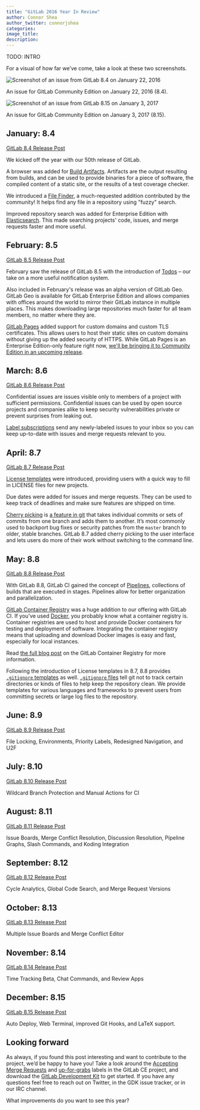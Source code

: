 ```yaml
---
title: "GitLab 2016 Year In Review"
author: Connor Shea
author_twitter: connorjshea
categories: 
image_title: 
description: 
---
```


TODO: INTRO

<!-- more -->

For a visual of how far we’ve come, take a look at these two screenshots.

![Screenshot of an issue from GitLab 8.4 on January 22, 2016](gitlab-8-4.png)

An issue for GitLab Community Edition on January 22, 2016 (8.4). 

![Screenshot of an issue from GitLab 8.15 on January 3, 2017](gitlab-8-15.png)

An issue for GitLab Community Edition on January 3, 2017 (8.15).

## January: 8.4

[GitLab 8.4 Release Post](https://about.gitlab.com/2016/01/22/gitlab-8-4-released/)

We kicked off the year with our 50th release of GitLab.

A browser was added for [Build Artifacts](https://docs.gitlab.com/ce/user/project/builds/artifacts.html). Artifacts are the output resulting from builds, and can be used to provide binaries for a piece of software, the compiled content of a static site, or the results of a test coverage checker.

We introduced a [File Finder](https://docs.gitlab.com/ce/workflow/file_finder.html), a much-requested addition contributed by the community! It helps find any file in a repository using "fuzzy" search.

Improved repository search was added for Enterprise Edition with [Elasticsearch](https://docs.gitlab.com/ee/integration/elasticsearch.html). This made searching projects' code, issues, and merge requests faster and more useful.

## February: 8.5

[GitLab 8.5 Release Post](https://about.gitlab.com/2016/02/22/gitlab-8-5-released/)

February saw the release of GitLab 8.5 with the introduction of [Todos](https://docs.gitlab.com/ee/workflow/todos.html) – our take on a more useful notification system.

Also included in February's release was an alpha version of GitLab Geo. GitLab Geo is available for GitLab Enterprise Edition and allows companies with offices around the world to mirror their GitLab instance in multiple places. This makes downloading large repositories much faster for all team members, no matter where they are.

[GitLab Pages](https://pages.gitlab.io/) added support for custom domains and custom TLS certificates. This allows users to host their static sites on custom domains without giving up the added security of HTTPS. While GitLab Pages is an Enterprise Edition-only feature right now, [we'll be bringing it to Community Edition in an upcoming release](https://about.gitlab.com/2016/12/24/were-bringing-gitlab-pages-to-community-edition/).

## March: 8.6

[GitLab 8.6 Release Post](https://about.gitlab.com/2016/03/22/gitlab-8-6-released/)

Confidential issues are issues visible only to members of a project with sufficient permissions. Confidential issues can be used by open source projects and companies alike to keep security vulnerabilities private or prevent surprises from leaking out.

[Label subscriptions](https://docs.gitlab.com/ce/user/project/labels.html#subscribe-to-labels) send any newly-labeled issues to your inbox so you can keep up-to-date with issues and merge requests relevant to you.

## April: 8.7

[GitLab 8.7 Release Post](https://about.gitlab.com/2016/04/22/gitlab-8-7-released/)

[License templates](https://docs.gitlab.com/ce/api/templates/licenses.html) were introduced, providing users with a quick way to fill in LICENSE files for new projects.

Due dates were added for issues and merge requests. They can be used to keep track of deadlines and make sure features are shipped on time.

[Cherry picking](https://docs.gitlab.com/ce/user/project/merge_requests/cherry_pick_changes.html) is [a feature in git](https://git-scm.com/docs/git-cherry-pick) that takes individual commits or sets of commits from one branch and adds them to another. It’s most commonly used to backport bug fixes or security patches from the `master` branch to older, stable branches. GitLab 8.7 added cherry picking to the user interface and lets users do more of their work without switching to the command line.

## May: 8.8

[GitLab 8.8 Release Post](https://about.gitlab.com/2016/05/22/gitlab-8-8-released/)

With GitLab 8.8, GitLab CI gained the concept of [Pipelines](https://docs.gitlab.com/ce/ci/pipelines.html), collections of builds that are executed in stages. Pipelines allow for better organization and parallelization.

[GitLab Container Registry](https://docs.gitlab.com/ce/user/project/container_registry.html) was a huge addition to our offering with GitLab CI. If you’ve used [Docker](https://www.docker.com/), you probably know what a container registry is. Container registries are used to host and provide Docker containers for testing and deployment of software. Integrating the container registry means that uploading and download Docker images is easy and fast, especially for local instances.

Read [the full blog post](https://about.gitlab.com/2016/05/23/gitlab-container-registry/) on the GitLab Container Registry for more information.

Following the introduction of License templates in 8.7, 8.8 provides [`.gitignore` templates](https://docs.gitlab.com/ce/api/templates/gitignores.html) as well. [`.gitignore` files](https://git-scm.com/docs/gitignore) tell git not to track certain directories or kinds of files to help keep the repository clean. We provide templates for various languages and frameworks to prevent users from committing secrets or large log files to the repository.

## June: 8.9

[GitLab 8.9 Release Post](https://about.gitlab.com/2016/06/22/gitlab-8-9-released/)

File Locking, Environments, Priority Labels, Redesigned Navigation, and U2F

## July: 8.10

[GitLab 8.10 Release Post](https://about.gitlab.com/2016/07/22/gitlab-8-10-released/)

Wildcard Branch Protection and Manual Actions for CI

## August: 8.11

[GitLab 8.11 Release Post](https://about.gitlab.com/2016/08/22/gitlab-8-11-released/)

Issue Boards, Merge Conflict Resolution, Discussion Resolution, Pipeline Graphs, Slash Commands, and Koding Integration

## September: 8.12

[GitLab 8.12 Release Post](https://about.gitlab.com/2016/09/22/gitlab-8-12-released/)

Cycle Analytics, Global Code Search, and Merge Request Versions

## October: 8.13

[GitLab 8.13 Release Post](https://about.gitlab.com/2016/10/22/gitlab-8-13-released/)

Multiple Issue Boards and Merge Conflict Editor

## November: 8.14

[GitLab 8.14 Release Post](https://about.gitlab.com/2016/11/22/gitlab-8-14-released/)

Time Tracking Beta, Chat Commands, and Review Apps

## December: 8.15 

[GitLab 8.15 Release Post](https://about.gitlab.com/2016/12/22/gitlab-8-15-released/)

Auto Deploy, Web Terminal, improved Git Hooks, and LaTeX support.

## Looking forward

As always, if you found this post interesting and want to contribute to the project, we’d be happy to have you! Take a look around the [Accepting Merge Requests](https://gitlab.com/gitlab-org/gitlab-ce/issues?scope=all&state=opened&utf8=%E2%9C%93&label_name%5B%5D=Accepting+Merge+Requests) and [up-for-grabs](https://gitlab.com/gitlab-org/gitlab-ce/issues?scope=all&state=opened&utf8=%E2%9C%93&label_name%5B%5D=up-for-grabs) labels in the GitLab CE project, and download the [GitLab Development Kit](https://gitlab.com/gitlab-org/gitlab-development-kit) to get started. If you have any questions feel free to reach out on Twitter, in the GDK issue tracker, or in our IRC channel. 

What improvements do you want to see this year? 

